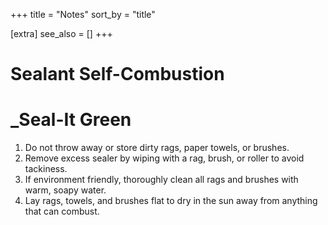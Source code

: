 +++
title = "Notes"
sort_by = "title"

[extra]
see_also = []
+++

# Sealant Self-Combustion
# _Seal-It Green
1. Do not throw away or store dirty rags, paper towels, or brushes.
1. Remove excess sealer by wiping with a rag, brush, or roller to avoid tackiness.
1. If environment friendly, thoroughly clean all rags and brushes with warm, soapy water. 
1. Lay rags, towels, and brushes flat to dry in the sun away from anything that can combust.